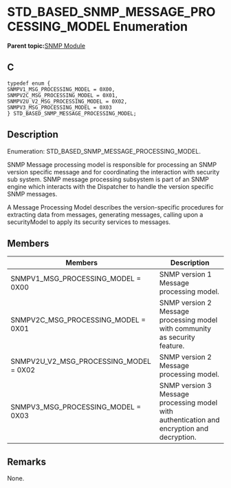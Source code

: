 # STD\_BASED\_SNMP\_MESSAGE\_PROCESSING\_MODEL Enumeration

**Parent topic:**[SNMP Module](GUID-7764E81C-8FC9-4B3E-8830-255BDE678AA0.md)

## C

```
typedef enum {
SNMPV1_MSG_PROCESSING_MODEL = 0X00,
SNMPV2C_MSG_PROCESSING_MODEL = 0X01,
SNMPV2U_V2_MSG_PROCESSING_MODEL = 0X02,
SNMPV3_MSG_PROCESSING_MODEL = 0X03
} STD_BASED_SNMP_MESSAGE_PROCESSING_MODEL;
```

## Description

Enumeration: STD\_BASED\_SNMP\_MESSAGE\_PROCESSING\_MODEL.

SNMP Message processing model is responsible for processing an SNMP version specific message and for coordinating the interaction with security sub system. SNMP message processing subsystem is part of an SNMP engine which interacts with the Dispatcher to handle the version specific SNMP messages.

A Message Processing Model describes the version-specific procedures for extracting data from messages, generating messages, calling upon a securityModel to apply its security services to messages.

## Members

|Members|Description|
|-------|-----------|
|SNMPV1\_MSG\_PROCESSING\_MODEL = 0X00|SNMP version 1 Message processing model.|
|SNMPV2C\_MSG\_PROCESSING\_MODEL = 0X01|SNMP version 2 Message processing model with community as security feature.|
|SNMPV2U\_V2\_MSG\_PROCESSING\_MODEL = 0X02|SNMP version 2 Message processing model.|
|SNMPV3\_MSG\_PROCESSING\_MODEL = 0X03|SNMP version 3 Message processing model with authentication and encryption and decryption.|

## Remarks

None.

